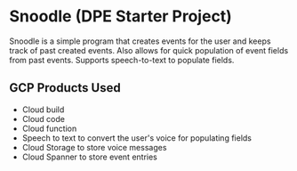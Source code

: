 # Snoodle (DPE Starter Project)

Snoodle is a simple program that creates events for the user and keeps track of past created events. Also allows for quick population of event fields from past events. Supports speech-to-text to populate fields.


## GCP Products Used
* Cloud build
* Cloud code
* Cloud function
* Speech to text to convert the user's voice for populating fields
* Cloud Storage to store voice messages
* Cloud Spanner to store event entries
